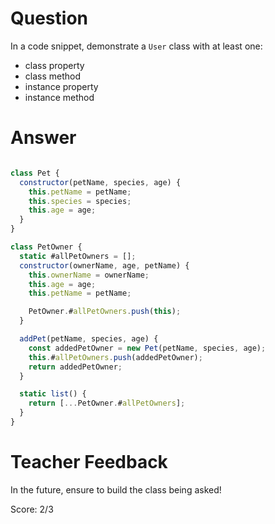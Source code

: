 # Question
In a code snippet, demonstrate a `User` class with at least one:
- class property
- class method
- instance property
- instance method

# Answer
```javascript 

class Pet {
  constructor(petName, species, age) {
    this.petName = petName;
    this.species = species;
    this.age = age;
  }
}

class PetOwner {
  static #allPetOwners = [];
  constructor(ownerName, age, petName) {
    this.ownerName = ownerName;
    this.age = age;
    this.petName = petName;

    PetOwner.#allPetOwners.push(this);
  }

  addPet(petName, species, age) {
    const addedPetOwner = new Pet(petName, species, age);
    this.#allPetOwners.push(addedPetOwner);
    return addedPetOwner;
  }

  static list() {
    return [...PetOwner.#allPetOwners];
  }
}
```

# Teacher Feedback

In the future, ensure to build the class being asked! 

Score: 2/3